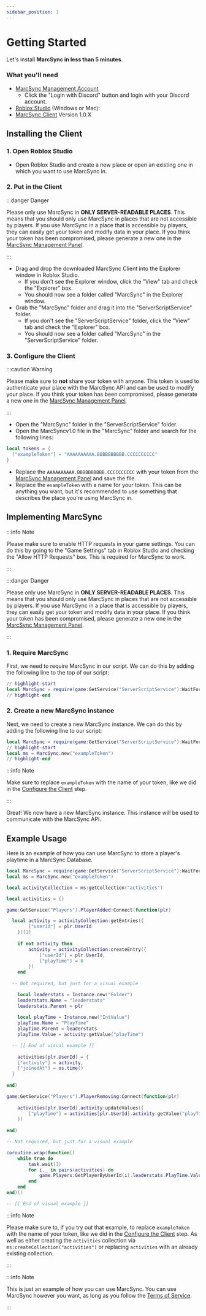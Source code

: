 ```yaml
---
sidebar_position: 1
---
```


# Getting Started

Let's install **MarcSync in less than 5 minutes**.

### What you'll need

- [MarcSync Management Account](https://manage.marcsync.api.marcthedev.it)
  - Click the "Login with Discord" button and login with your Discord account.
- [Roblox Studio](https://create.roblox.com/landing) (Windows or Mac):
- [MarcSync Client](https://github.com/MarciiTheDev/marcsync-rbx-client/releases/tag/v1.0.0) Version 1.0.X

## Installing the Client

### 1. Open Roblox Studio

- Open Roblox Studio and create a new place or open an existing one in which you want to use MarcSync in.

### 2. Put in the Client

:::danger Danger

Please only use MarcSync in **ONLY SERVER-READABLE PLACES**. This means that you should only use MarcSync in places that are not accessible by players. If you use MarcSync in a place that is accessible by players, they can easily get your token and modify data in your place. If you think your token has been compromised, please generate a new one in the [MarcSync Management Panel](https://manage.marcsync.api.marcthedev.it).

:::

- Drag and drop the downloaded MarcSync Client into the Explorer window in Roblox Studio.
  - If you don't see the Explorer window, click the "View" tab and check the "Explorer" box.
  - You should now see a folder called "MarcSync" in the Explorer window.
- Grab the "MarcSync" folder and drag it into the "ServerScriptService" folder.
  - If you don't see the "ServerScriptService" folder, click the "View" tab and check the "Explorer" box.
  - You should now see a folder called "MarcSync" in the "ServerScriptService" folder.

### 3. Configure the Client

:::caution Warning

Please make sure to **not** share your token with anyone. This token is used to authenticate your place with the MarcSync API and can be used to modify your place. If you think your token has been compromised, please generate a new one in the [MarcSync Management Panel](https://manage.marcsync.api.marcthedev.it).

:::

- Open the "MarcSync" folder in the "ServerScriptService" folder.
- Open the MarcSyncv1.0 file in the "MarcSync" folder and search for the following lines:

```lua
local tokens = {
  ["exampleToken"] = "AAAAAAAAAA.BBBBBBBBBB.CCCCCCCCCC"
}
```

- Replace the `AAAAAAAAAA.BBBBBBBBBB.CCCCCCCCCC` with your token from the [MarcSync Management Panel](https://manage.marcsync.api.marcthedev.it) and save the file.
- Replace the `exampleToken` with a name for your token. This can be anything you want, but it's recommended to use something that describes the place you're using MarcSync in.

## Implementing MarcSync

:::info Note

Please make sure to enable HTTP requests in your game settings. You can do this by going to the "Game Settings" tab in Roblox Studio and checking the "Allow HTTP Requests" box. This is required for MarcSync to work.

:::

:::danger Danger

Please only use MarcSync in **ONLY SERVER-READABLE PLACES**. This means that you should only use MarcSync in places that are not accessible by players. If you use MarcSync in a place that is accessible by players, they can easily get your token and modify data in your place. If you think your token has been compromised, please generate a new one in the [MarcSync Management Panel](https://manage.marcsync.api.marcthedev.it).

:::

### 1. Require MarcSync

First, we need to require MarcSync in our script. We can do this by adding the following line to the top of our script:

```lua
// highlight-start
local MarcSync = require(game:GetService("ServerScriptService"):WaitForChild("MarcSync")["MarcSyncv1.0"])
// highlight-end
```

### 2. Create a new MarcSync instance

Next, we need to create a new MarcSync instance. We can do this by adding the following line to our script:

```lua
local MarcSync = require(game:GetService("ServerScriptService"):WaitForChild("MarcSync")["MarcSyncv1.0"])
// highlight-start
local ms = MarcSync.new("exampleToken")
// highlight-end
```

:::info Note

Make sure to replace `exampleToken` with the name of your token, like we did in the [Configure the Client](#3-configure-the-client) step.

:::

Great! We now have a new MarcSync instance. This instance will be used to communicate with the MarcSync API.

## Example Usage

Here is an example of how you can use MarcSync to store a player's playtime in a MarcSync Database.

```lua
local MarcSync = require(game:GetService("ServerScriptService"):WaitForChild("MarcSync")["MarcSyncv1.0"])
local ms = MarcSync.new("exampleToken")

local activityCollection = ms:getCollection("activities")

local activities = {}

game:GetService("Players").PlayerAdded:Connect(function(plr)

  local activity = activityCollection:getEntries({
		["userId"] = plr.UserId
	})[1]
	
	if not activity then
		activity = activityCollection:createEntry({
			["userId"] = plr.UserId,
			["playTime"] = 0
		})
	end
	
  -- Not required, but just for a visual example

	local leaderstats = Instance.new("Folder")
	leaderstats.Name = "leaderstats"
	leaderstats.Parent = plr
	
	local playTime = Instance.new("IntValue")
	playTime.Name = "PlayTime"
	playTime.Parent = leaderstats
	playTime.Value = activity:getValue("playTime")

  -- [[ End of visual example ]]
	
	activities[plr.UserId] = {
    ["activity"] = activity,
    ["joinedAt"] = os.time()
  }
	
end)

game:GetService("Players").PlayerRemoving:Connect(function(plr)
	
	activities[plr.UserId].activity:updateValues({
		["playTime"] = activities[plr.UserId].activity:getValue("playTime") + (os.time() - activities[plr.UserId].joinedAt)
	})
	
end)

-- Not required, but just for a visual example

coroutine.wrap(function()
	while true do
		task.wait(1)
		for i,_ in pairs(activities) do
			game.Players:GetPlayerByUserId(i).leaderstats.PlayTime.Value += 1
		end
	end
end)()

-- [[ End of visual example ]]

```

:::info Note

Please make sure to, if you try out that example, to replace `exampleToken` with the name of your token, like we did in the [Configure the Client](#3-configure-the-client) step. As well as either creating the `activities` collection via `ms:createCollection("activities")` or replacing `activities` with an already existing collection.

:::

:::info Note

This is just an example of how you can use MarcSync. You can use MarcSync however you want, as long as you follow the [Terms of Service](https://manage.marcsync.api.marcthedev.it/tos.html).

:::